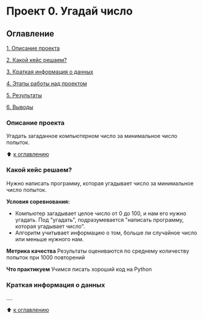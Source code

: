 # Проект 0. Угадай число

## Оглавление
[1. Описание проекта](https://github.com/ElenaDvoretskaya/sf_data_science/blob/main/project_0/readme.md#Описание-проекта)

[2. Какой кейс решаем?](https://github.com/ElenaDvoretskaya/sf_data_science/blob/main/project_0/readme.md#Какой-кейс-решаем)

[3. Краткая информация о данных](https://github.com/ElenaDvoretskaya/sf_data_science/blob/main/project_0/readme.md#Краткая-информация-о-данных)

[4. Этапы работы над проектом](https://github.com/ElenaDvoretskaya/sf_data_science/blob/main/project_0/readme.md#Этапы-работы-над-проектом)

[5. Результаты](https://github.com/ElenaDvoretskaya/sf_data_science/blob/main/project_0/readme.md#Результаты)
 
[6. Выводы](https://github.com/ElenaDvoretskaya/sf_data_science/blob/main/project_0/readme.md#Выводы) 

### Описание проекта
Угадать загаданное компьютерном число за минимальное число попыток.

:arrow_up: [к оглавлению](https://github.com/ElenaDvoretskaya/sf_data_science/blob/main/project_0/readme.md#Оглавление)

### Какой кейс решаем?
Нужно написать программу, которая угадывает число за минимальное число попыток.

**Условия соревнования:**
- Компьютер загадывает целое число от 0 до 100, и нам его нужно угадать. Под "угадать", подразумевается "написать программу, которая угадывает число".
- Алгоритм учитывает информацию о том, больше ли случайное число или меньше нужного нам.

**Метрика качества**
Результаты оцениваются по среднему количеству попыток при 1000 повторений

**Что практикуем**
Учимся писать хороший код на Python


### Краткая информация о данных
....

:arrow_up: [к оглавлению](https://github.com/ElenaDvoretskaya/sf_data_science/blob/main/project_0/readme.md#Оглавление)